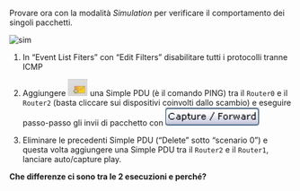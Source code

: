 Provare ora con la modalità *Simulation* per verificare il comportamento dei singoli pacchetti​.

![sim](https://github.com/daniele-moro/katacoda-scenarios/raw/master/PacketTracer/images/sim-ico.png)

1. In “Event List Fiters” con “Edit  Filters” disabilitare tutti i protocolli tranne ICMP​

2. Aggiungere ![simple_pdu](https://github.com/daniele-moro/katacoda-scenarios/raw/master/PacketTracer/images/simple_pdu.png)
una Simple PDU (è il comando PING) tra il `Router0` e il `Router2` 
(basta cliccare sui dispositivi coinvolti dallo scambio) e eseguire passo-passo gli invii di pacchetto con​ ![cap_fwd](https://github.com/daniele-moro/katacoda-scenarios/raw/master/PacketTracer/images/cap_fwd.png)

3. Eliminare le precedenti Simple PDU (“Delete” sotto “scenario 0”) e questa volta aggiungere una Simple PDU tra il `Router2` e il `Router1`, lanciare auto/capture play. ​

**​Che differenze ci sono tra le 2 esecuzioni e perché?​**
